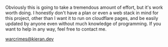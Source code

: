 Obviously this is going to take a tremendous amount of effort, but it's work worth doing.
I honestly don't have a plan or even a web stack in mind for this project, other than I want it to run on cloudflare pages, and be easily updated by anyone even without much knowledge of programming.
If you want to help in any way, feel free to contact me.

warcrimes@kieran.dev
